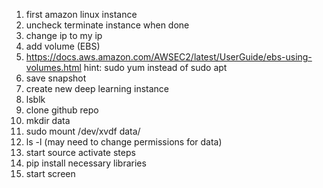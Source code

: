 1) first amazon linux instance
2) uncheck terminate instance when done
3) change ip to my ip
4) add volume (EBS)
5) https://docs.aws.amazon.com/AWSEC2/latest/UserGuide/ebs-using-volumes.html hint: sudo yum instead of sudo apt
6) save snapshot
7) create new deep learning instance
8) lsblk
9) clone github repo
10) mkdir data
11) sudo mount /dev/xvdf data/
12) ls -l (may need to change permissions for data)
13) start source activate steps
14) pip install necessary libraries
15) start screen 
